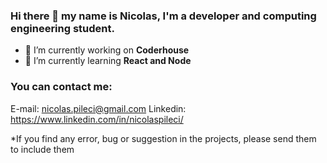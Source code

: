 ### Hi there 👋 my name is Nicolas, I'm a developer and computing engineering student.

- 🔭 I’m currently working on **Coderhouse**
- 🌱 I’m currently learning **React and Node**

### You can contact me:

E-mail: nicolas.pileci@gmail.com
Linkedin: https://www.linkedin.com/in/nicolaspileci/

*If you find any error, bug or suggestion in the projects, please send them to include them
